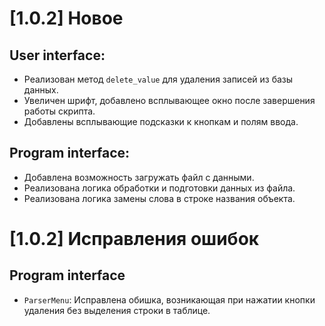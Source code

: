 # [1.0.2] Новое

## User interface:

- Реализован метод `delete_value` для удаления записей из базы данных.
- Увеличен шрифт, добавлено всплывающее окно после завершения работы скрипта.
- Добавлены всплывающие подсказки к кнопкам и полям ввода.

## Program interface:

- Добавлена возможность загружать файл с данными.
- Реализована логика обработки и подготовки данных из файла.
- Реализована логика замены слова в строке названия объекта.


# [1.0.2] Исправления ошибок

## Program interface

- `ParserMenu`: Исправлена обишка, возникающая при нажатии кнопки удаления без выделения строки в  таблице.